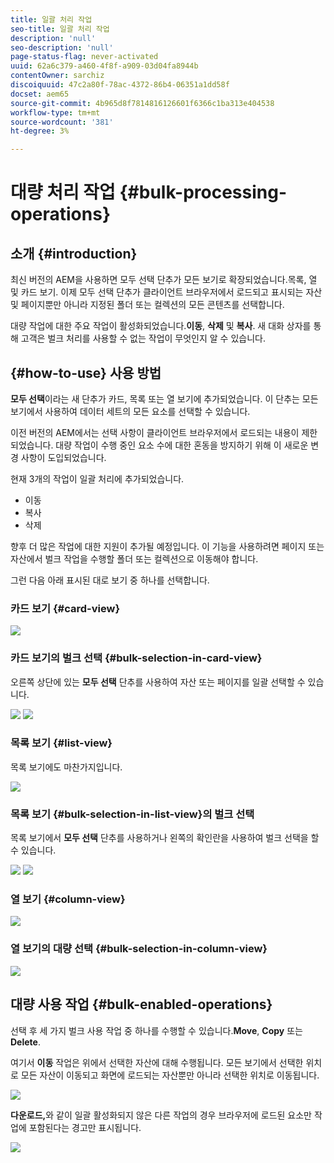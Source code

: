 ```yaml
---
title: 일괄 처리 작업
seo-title: 일괄 처리 작업
description: 'null'
seo-description: 'null'
page-status-flag: never-activated
uuid: 62a6c379-a460-4f8f-a909-03d04fa8944b
contentOwner: sarchiz
discoiquuid: 47c2a80f-78ac-4372-86b4-06351a1dd58f
docset: aem65
source-git-commit: 4b965d8f7814816126601f6366c1ba313e404538
workflow-type: tm+mt
source-wordcount: '381'
ht-degree: 3%

---
```



# 대량 처리 작업 {#bulk-processing-operations}

## 소개 {#introduction}

최신 버전의 AEM을 사용하면 모두 선택 단추가 모든 보기로 확장되었습니다.목록, 열 및 카드 보기. 이제 모두 선택 단추가 클라이언트 브라우저에서 로드되고 표시되는 자산 및 페이지뿐만 아니라 지정된 폴더 또는 컬렉션의 모든 콘텐츠를 선택합니다.

대량 작업에 대한 주요 작업이 활성화되었습니다.**이동**, **삭제** 및 **복사**. 새 대화 상자를 통해 고객은 벌크 처리를 사용할 수 없는 작업이 무엇인지 알 수 있습니다.

## {#how-to-use} 사용 방법

**모두 선택**&#x200B;이라는 새 단추가 카드, 목록 또는 열 보기에 추가되었습니다. 이 단추는 모든 보기에서 사용하여 데이터 세트의 모든 요소를 선택할 수 있습니다.

이전 버전의 AEM에서는 선택 사항이 클라이언트 브라우저에서 로드되는 내용이 제한되었습니다. 대량 작업이 수행 중인 요소 수에 대한 혼동을 방지하기 위해 이 새로운 변경 사항이 도입되었습니다.

현재 3개의 작업이 일괄 처리에 추가되었습니다.

* 이동
* 복사
* 삭제

향후 더 많은 작업에 대한 지원이 추가될 예정입니다.
이 기능을 사용하려면 페이지 또는 자산에서 벌크 작업을 수행할 폴더 또는 컬렉션으로 이동해야 합니다.

그런 다음 아래 표시된 대로 보기 중 하나를 선택합니다.

### 카드 보기 {#card-view}

![](assets/unu.png)

### 카드 보기의 벌크 선택 {#bulk-selection-in-card-view}

오른쪽 상단에 있는 **모두 선택** 단추를 사용하여 자산 또는 페이지를 일괄 선택할 수 있습니다.

![](assets/doi.png) ![](assets/trei.png)

### 목록 보기 {#list-view}

목록 보기에도 마찬가지입니다.

![](assets/patru_modified.png)

### 목록 보기 {#bulk-selection-in-list-view}의 벌크 선택

목록 보기에서 **모두 선택** 단추를 사용하거나 왼쪽의 확인란을 사용하여 벌크 선택을 할 수 있습니다.

![](assets/cinci.png) ![](assets/sase.png)

### 열 보기 {#column-view}

![](assets/sapte.png)

### 열 보기의 대량 선택 {#bulk-selection-in-column-view}

![](assets/opt.png)

## 대량 사용 작업 {#bulk-enabled-operations}

선택 후 세 가지 벌크 사용 작업 중 하나를 수행할 수 있습니다.**Move**, **Copy** 또는 **Delete**.

여기서 **이동** 작업은 위에서 선택한 자산에 대해 수행됩니다. 모든 보기에서 선택한 위치로 모든 자산이 이동되고 화면에 로드되는 자산뿐만 아니라 선택한 위치로 이동됩니다.

![](assets/noua.png)

**다운로드,**&#x200B;와 같이 일괄 활성화되지 않은 다른 작업의 경우 브라우저에 로드된 요소만 작업에 포함된다는 경고만 표시됩니다.

![](assets/zece.png)
